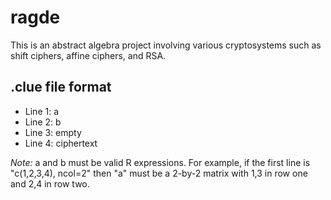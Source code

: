 # ragde
This is an abstract algebra project involving various cryptosystems such as shift ciphers, affine ciphers, and RSA.

## .clue file format

+ Line 1: a
+ Line 2: b
+ Line 3: empty
+ Line 4: ciphertext

*Note:* a and b must be valid R expressions. For example, if the first line is "c(1,2,3,4), ncol=2" then "a" must be a 2-by-2 matrix with 1,3 in row one and 2,4 in row two.
